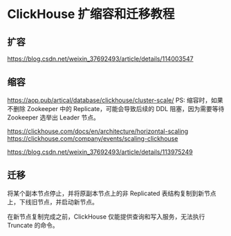 # ClickHouse 扩缩容和迁移教程


## 扩容

https://blog.csdn.net/weixin_37692493/article/details/114003547

## 缩容

https://aop.pub/artical/database/clickhouse/cluster-scale/
PS: 缩容时，如果不删除 Zookeeper 中的 Replicate，可能会导致后续的 DDL 阻塞，因为需要等待 Zookeeper 选举出 Leader 节点。

https://clickhouse.com/docs/en/architecture/horizontal-scaling
https://clickhouse.com/company/events/scaling-clickhouse

https://blog.csdn.net/weixin_37692493/article/details/113975249


## 迁移

将某个副本节点停止，并将原副本节点上的非 Replicated 表结构复制到新节点上，下线旧节点，并启动新节点。

在新节点复制完成之前，ClickHouse 仅能提供查询和写入服务，无法执行 Truncate 的命令。
